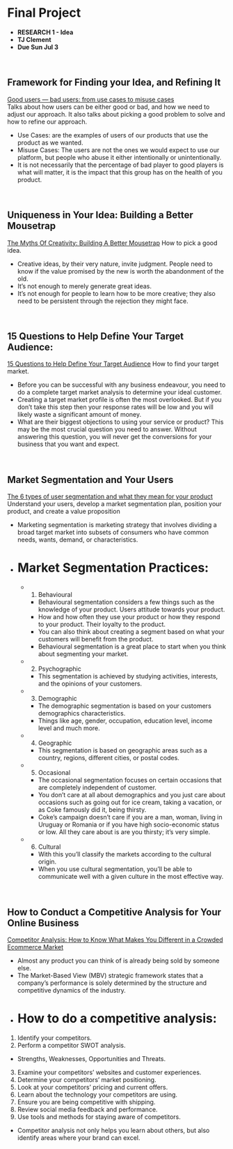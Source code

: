 # Final Project 

* **RESEARCH 1 - Idea**
* **TJ Clement**
* **Due Sun Jul 3**

<br>

## Framework for Finding your Idea, and Refining It 
[Good users — bad users: from use cases to misuse cases](https://uxdesign.cc/good-users-bad-users-from-use-cases-to-misuse-cases-cd4cc0424e3a)
<br>
Talks about how users can be either good or bad, and how we need to adjust our approach. It also talks about picking a good problem to solve and how to refine our approach.

* Use Cases: are the examples of users of our products that use the product as we wanted.
* Misuse Cases: The users are not the ones we would expect to use our platform, but people who abuse it either intentionally or unintentionally.
* It is not necessarily that the percentage of bad player to good players is what will matter, it is the impact that this group has on the health of you product. 
<br>

## Uniqueness in Your Idea: Building a Better Mousetrap
[The Myths Of Creativity: Building A Better Mousetrap](https://www.fastcompany.com/3017123/the-myth-of-building-a-better-mousetrap)
How to pick a good idea.

* Creative ideas, by their very nature, invite judgment. People need to know if the value promised by the new is worth the abandonment of the old.
* It’s not enough to merely generate great ideas.
*  It’s not enough for people to learn how to be more creative; they also need to be persistent through the rejection they might face.

<br>

## 15 Questions to Help Define Your Target Audience:
[15 Questions to Help Define Your Target Audience](https://medium.com/@edkentmedia/15-questions-to-help-you-define-your-target-audience-1ffcdcfee059)
How to find your target market.

* Before you can be successful with any business endeavour, you need to do a complete target market analysis to determine your ideal customer.
* Creating a target market profile is often the most overlooked. But if you don’t take this step then your response rates will be low and you will likely waste a significant amount of money.
* What are their biggest objections to using your service or product?
This may be the most crucial question you need to answer. Without answering this question, you will never get the conversions for your business that you want and expect.

<br>

## Market Segmentation and Your Users
[The 6 types of user segmentation and what they mean for your product](https://uxdesign.cc/how-to-think-segmentation-from-day-1-f714df093ccb)
Understand your users, develop a market segmentation plan, position your product, and create a value proposition

* Marketing segmentation is marketing strategy that involves dividing a broad target market into subsets of consumers who have common needs, wants, demand, or characteristics.
* # Market Segmentation Practices:
  - 1. Behavioural
      - Behavioural segmentation considers a few things such as the knowledge of your product. Users attitude towards your product. 
      - How and how often they use your product or how they respond to your product. Their loyalty to the product.
      - You can also think about creating a segment based on what your customers will benefit from the product.
      - Behavioural segmentation is a great place to start when you think about segmenting your market.
  - 2. Psychographic
      - This segmentation is achieved by studying activities, interests, and the opinions of your customers.
  - 3. Demographic
      - The demographic segmentation is based on your customers demographics characteristics. 
      - Things like age, gender, occupation, education level, income level and much more.
  - 4. Geographic
      - This segmentation is based on geographic areas such as a country, regions, different cities, or postal codes.
  - 5. Occasional
      - The occasional segmentation focuses on certain occasions that are completely independent of customer.
      - You don’t care at all about demographics and you just care about occasions such as going out for ice cream, taking a vacation, or as Coke famously did it, being thirsty.
      - Coke’s campaign doesn’t care if you are a man, woman, living in Uruguay or Romania or if you have high socio-economic status or low. All they care about is are you thirsty; it’s very simple.
  - 6. Cultural
      - With this you’ll classify the markets according to the cultural origin.
      - When you use cultural segmentation, you’ll be able to communicate well with a given culture in the most effective way.
<br>

## How to Conduct a Competitive Analysis for Your Online Business
[Competitor Analysis: How to Know What Makes You Different in a Crowded Ecommerce Market](https://www.bigcommerce.com/blog/how-perform-competitive-analysis/)

- Almost any product you can think of is already being sold by someone else. 
- The Market-Based View (MBV) strategic framework states that a company’s performance is solely determined by the structure and competitive dynamics of the industry. 
* # How to do a competitive analysis:
1. Identify your competitors.
2. Perform a competitor SWOT analysis.
  - Strengths, Weaknesses, Opportunities and Threats.
3. Examine your competitors’ websites and customer experiences.
4. Determine your competitors’ market positioning. 
5. Look at your competitors’ pricing and current offers. 
6. Learn about the technology your competitors are using. 
7. Ensure you are being competitive with shipping.
8. Review social media feedback and performance. 
9. Use tools and methods for staying aware of competitors.
- Competitor analysis not only helps you learn about others, but also identify areas where your brand can excel.




